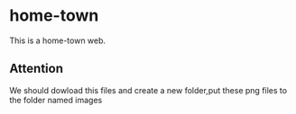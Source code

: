 # home-town
This is a home-town web.

## Attention
We should dowload this files and create a new folder,put these png files to the folder named images
